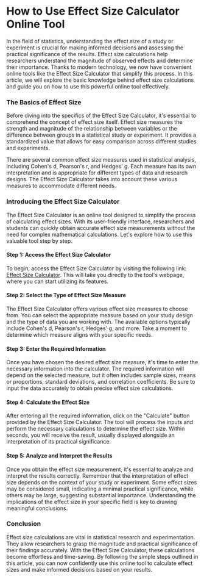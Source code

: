 How to Use Effect Size Calculator Online Tool
=============================================

In the field of statistics, understanding the effect size of a study or experiment is crucial for making informed decisions and assessing the practical significance of the results. Effect size calculations help researchers understand the magnitude of observed effects and determine their importance. Thanks to modern technology, we now have convenient online tools like the Effect Size Calculator that simplify this process. In this article, we will explore the basic knowledge behind effect size calculations and guide you on how to use this powerful online tool effectively.

### The Basics of Effect Size

Before diving into the specifics of the Effect Size Calculator, it's essential to comprehend the concept of effect size itself. Effect size measures the strength and magnitude of the relationship between variables or the difference between groups in a statistical study or experiment. It provides a standardized value that allows for easy comparison across different studies and experiments.

There are several common effect size measures used in statistical analysis, including Cohen's d, Pearson's r, and Hedges' g. Each measure has its own interpretation and is appropriate for different types of data and research designs. The Effect Size Calculator takes into account these various measures to accommodate different needs.

### Introducing the Effect Size Calculator

The Effect Size Calculator is an online tool designed to simplify the process of calculating effect sizes. With its user-friendly interface, researchers and students can quickly obtain accurate effect size measurements without the need for complex mathematical calculations. Let's explore how to use this valuable tool step by step.

#### Step 1: Access the Effect Size Calculator

To begin, access the Effect Size Calculator by visiting the following link: [Effect Size Calculator](https://www.onlinecalculatorsfree.com/math/effect-size-calculator.html). This will take you directly to the tool's webpage, where you can start utilizing its features.

#### Step 2: Select the Type of Effect Size Measure

The Effect Size Calculator offers various effect size measures to choose from. You can select the appropriate measure based on your study design and the type of data you are working with. The available options typically include Cohen's d, Pearson's r, Hedges' g, and more. Take a moment to determine which measure aligns with your specific needs.

#### Step 3: Enter the Required Information

Once you have chosen the desired effect size measure, it's time to enter the necessary information into the calculator. The required information will depend on the selected measure, but it often includes sample sizes, means or proportions, standard deviations, and correlation coefficients. Be sure to input the data accurately to obtain precise effect size calculations.

#### Step 4: Calculate the Effect Size

After entering all the required information, click on the "Calculate" button provided by the Effect Size Calculator. The tool will process the inputs and perform the necessary calculations to determine the effect size. Within seconds, you will receive the result, usually displayed alongside an interpretation of its practical significance.

#### Step 5: Analyze and Interpret the Results

Once you obtain the effect size measurement, it's essential to analyze and interpret the results correctly. Remember that the interpretation of effect size depends on the context of your study or experiment. Some effect sizes may be considered small, indicating a minimal practical significance, while others may be large, suggesting substantial importance. Understanding the implications of the effect size in your specific field is key to drawing meaningful conclusions.

### Conclusion

Effect size calculations are vital in statistical research and experimentation. They allow researchers to grasp the magnitude and practical significance of their findings accurately. With the Effect Size Calculator, these calculations become effortless and time-saving. By following the simple steps outlined in this article, you can now confidently use this online tool to calculate effect sizes and make informed decisions based on your results.